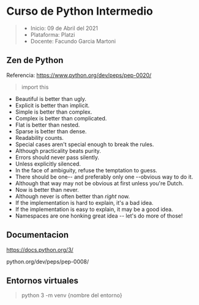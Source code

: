 # Curso de Python Intermedio
> - Inicio: 09 de Abril del 2021 
> - Plataforma: Platzi 
> - Docente: Facundo Garcia Martoni

## Zen de Python
Referencia: https://www.python.org/dev/peps/pep-0020/

> import this

- Beautiful is better than ugly.
- Explicit is better than implicit.
- Simple is better than complex.
- Complex is better than complicated.
- Flat is better than nested.
- Sparse is better than dense.
- Readability counts.
- Special cases aren't special enough to break the rules.
- Although practicality beats purity.
- Errors should never pass silently.
- Unless explicitly silenced.
- In the face of ambiguity, refuse the temptation to guess.
- There should be one-- and preferably only one --obvious way to do it.
- Although that way may not be obvious at first unless you're Dutch.
- Now is better than never.
- Although never is often better than *right* now.
- If the implementation is hard to explain, it's a bad idea.
- If the implementation is easy to explain, it may be a good idea.
- Namespaces are one honking great idea -- let's do more of those!

## Documentacion
https://docs.python.org/3/

python.org/dev/peps/pep-0008/

## Entornos virtuales
> python 3 -m venv {nombre del entorno}


